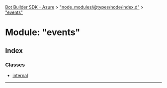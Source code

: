 [Bot Builder SDK - Azure](../README.md) > ["node_modules/@types/node/index.d"](../modules/_node_modules__types_node_index_d_.md) > ["events"](../modules/_node_modules__types_node_index_d_._events_.md)



# Module: "events"

## Index

### Classes

* [internal](../classes/_node_modules__types_node_index_d_._events_.internal.md)



---
